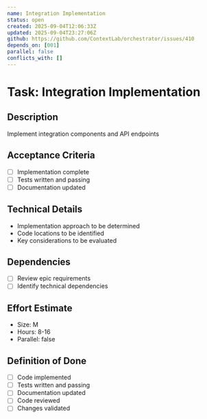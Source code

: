 ```yaml
---
name: Integration Implementation
status: open
created: 2025-09-04T12:06:33Z
updated: 2025-09-04T23:27:06Z
github: https://github.com/ContextLab/orchestrator/issues/410
depends_on: [001]
parallel: false
conflicts_with: []
---
```


# Task: Integration Implementation

## Description
Implement integration components and API endpoints

## Acceptance Criteria
- [ ] Implementation complete
- [ ] Tests written and passing
- [ ] Documentation updated

## Technical Details
- Implementation approach to be determined
- Code locations to be identified
- Key considerations to be evaluated

## Dependencies
- [ ] Review epic requirements
- [ ] Identify technical dependencies

## Effort Estimate
- Size: M
- Hours: 8-16
- Parallel: false

## Definition of Done
- [ ] Code implemented
- [ ] Tests written and passing
- [ ] Documentation updated
- [ ] Code reviewed
- [ ] Changes validated
